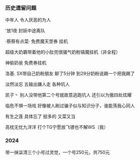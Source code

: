 ### 历史遗留问题

中年人  令人厌恶的为人

'放1夜   封妖中途离队

·蔡蔡有点菜·  免费魔天罡券 挂机

超级大奶霸带着他的小肚兜很骚气奶粉镇魔挂机（非全程）

神偷奶爸  免费券挂机

洛基. SX带自己奶粉朋友 聊了5分钟 到29分奶粉说踢一个把我踢了

淡然淡忘 五输出嫌人走 各种坑人

凯子丶 别人没带他第二个号就故意逃跑坑人 还引以为傲四处炫耀

临危不惧一场戏  好像被人刷过骗子似与知识分子，谁能荡我心同人

有生之莲 具体忘了 挺多的 又菜又当

高枕无忧九洋洋 打个TG宁愿放飞镖也不解WS（我）

### 2024

带一抹柒清三个小号过灵觉，一个号250元，共750元